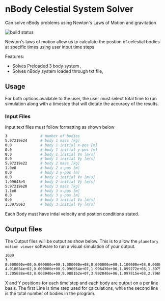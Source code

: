 # nBody Celestial System Solver

Can solve nBody problems using Newton's Laws of Motion and gravitation.

![build status](http://img.shields.io/travis/izaakschroeder/s3-streams/master.svg?style=flat)


Newton's laws of motion allow us to calculate the postion of celestial bodies at specific times using user input time steps 


Features:
 * Solves Preloaded 3 body system ,
 * Solves nBody system loaded through txt file,
 

## Usage

For both options available to the user, the user must select total time to run simulation along with a timestep that will dictate the accuracy of the results. 


### Input Files
Input text files must follow formatting as shown below 

```sh
3               # number of bodies
5.97219e24      # body 1 mass [kg]
0.0             # body 1 initial x-pos [m]
0.0             # body 1 initial y-pos [m]
0.0             # body 1 initial Vx [m/s]
0.0             # body 1 initial Vy [m/s]
5.97219e22      # body 2 mass [kg]
1.0e8           # body 2 x-pos [m]
0.0             # body 2 y-pos [m]
0.0             # body 2 initial Vx [m/s]
1.99643e3       # body 2 initial Vy [m/s]
5.97219e20      # body 3 mass [kg]
1.1e8           # body 3 x-pos [m]
0.0             # body 3 y-pos [m]
0.0             # body 3 initial Vx [m/s]
1.39750e3       # body 3 initial Vy [m/s]

```

Each Body must have intial velocity and postion conditions stated.

## Output files

The Output files will be output as show below. This is to allow the `planetary motion viewer` software to run a visual simulation of your output. 


```sh
1000
3
0.000000e+00,0.000000e+00,1.000000e+08,0.000000e+00,1.100000e+08,0.000000e+00
4.018684e+02,0.000000e+00,9.996054e+07,1.996430e+06,1.099272e+08,1.397500e+06
1.205688e+03,8.003940e+00,9.988162e+07,3.992040e+06,1.097815e+08,2.796979e+06


```
X and Y positions for each time step and each body are output on a per line basis. 
The first Line is time step used for calculations, while the second line is the total number of bodies in the program. 


